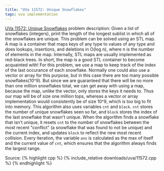 ```yaml
---
title: "UVa 11572: Unique Snowflakes"
tags: uva implementation
---
```

[UVa 11572: Unique Snowflakes](https://uva.onlinejudge.org/index.php?option=com_onlinejudge&Itemid=8&category=24&page=show_problem&problem=2619) problem description: Given a list of snowflakes (integers), print the length of the longest sublist in which all of the snowflakes are unique. <!--more--> This problem can be solved using an STL map. A map is a container that maps keys of any type to values of any type and does lookups, insertions, and deletions in O(log n), where n is the number of elements in the map. Internally, STL maps are usually implemented as red-black trees. In short, the map is a good STL container to become acquainted with! For this problem, we use a map to keep track of the index of the last occurance of each snowflake. Normally one could also use a vector or array for this purpose, but in this case there are too many possible snowflakes(10^9). But since we are guaranteed that there will be no more than one million snowflakes total, we can get away with using a map, because the map, unlike the vector, only stores the keys it needs to. Thus our map will be of size one million tops, whereas a vector or array implementation would consistently be of size 10^9, which is too big to fit into memory. This algorithm also uses variables `cnt` and `block`. `cnt` stores the number of unique snowflakes seen so far, and `block` stores the index of the last snowflake that wasn't unique. When the algorithm finds a snowflake that isn't unique, it resets `cnt` to the number of snowflakes between the most recent "conflict" (a snowflake that was found to not be unique) and the current index, and updates `block` to reflect the new most recent collision. Every iteration, the variable `ans` is calculated as the max of itself and the current value of `cnt`, which ensures that the algorithm always finds the largest range.

Source:
{% highlight cpp %}
{% include_relative downloads/uva/11572.cpp %}
{% endhighlight %}
